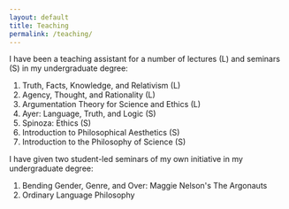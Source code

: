 ```yaml
---
layout: default
title: Teaching
permalink: /teaching/
---
```


I have been a teaching assistant for a number of lectures (L) and seminars (S) in my undergraduate degree:

1. Truth, Facts, Knowledge, and Relativism (L)
1. Agency, Thought, and Rationality (L)
1. Argumentation Theory for Science and Ethics (L)
1. Ayer: Language, Truth, and Logic (S)
1. Spinoza: Ethics (S)
1. Introduction to Philosophical Aesthetics (S)
1. Introduction to the Philosophy of Science (S)

I have given two student-led seminars of my own initiative in my undergraduate degree:

1. Bending Gender, Genre, and Over: Maggie Nelson's The Argonauts
1. Ordinary Language Philosophy
